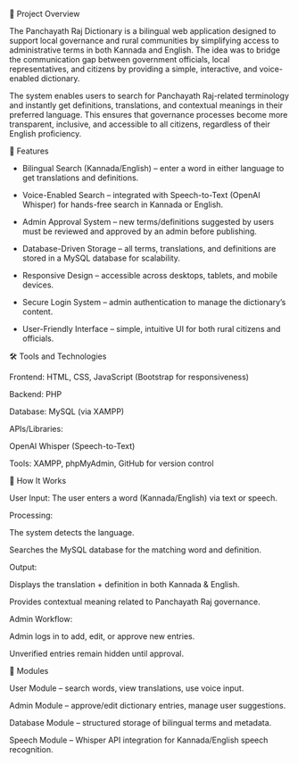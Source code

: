 📖 Project Overview

The Panchayath Raj Dictionary is a bilingual web application designed to support local governance and rural communities by simplifying access to administrative terms in both Kannada and English. The idea was to bridge the communication gap between government officials, local representatives, and citizens by providing a simple, interactive, and voice-enabled dictionary.

The system enables users to search for Panchayath Raj-related terminology and instantly get definitions, translations, and contextual meanings in their preferred language. This ensures that governance processes become more transparent, inclusive, and accessible to all citizens, regardless of their English proficiency.

🚀 Features

- Bilingual Search (Kannada/English) – enter a word in either language to get translations and definitions.

- Voice-Enabled Search – integrated with Speech-to-Text (OpenAI Whisper) for hands-free search in Kannada or English.

- Admin Approval System – new terms/definitions suggested by users must be reviewed and approved by an admin before publishing.

- Database-Driven Storage – all terms, translations, and definitions are stored in a MySQL database for scalability.

- Responsive Design – accessible across desktops, tablets, and mobile devices.

- Secure Login System – admin authentication to manage the dictionary’s content.

- User-Friendly Interface – simple, intuitive UI for both rural citizens and officials.

🛠️ Tools and Technologies

Frontend: HTML, CSS, JavaScript (Bootstrap for responsiveness)

Backend: PHP

Database: MySQL (via XAMPP)

APIs/Libraries:

OpenAI Whisper (Speech-to-Text)

Tools: XAMPP, phpMyAdmin, GitHub for version control

🔄 How It Works

User Input: The user enters a word (Kannada/English) via text or speech.

Processing:

The system detects the language.

Searches the MySQL database for the matching word and definition.

Output:

Displays the translation + definition in both Kannada & English.

Provides contextual meaning related to Panchayath Raj governance.

Admin Workflow:

Admin logs in to add, edit, or approve new entries.

Unverified entries remain hidden until approval.

🧩 Modules

User Module – search words, view translations, use voice input.

Admin Module – approve/edit dictionary entries, manage user suggestions.

Database Module – structured storage of bilingual terms and metadata.

Speech Module – Whisper API integration for Kannada/English speech recognition.

